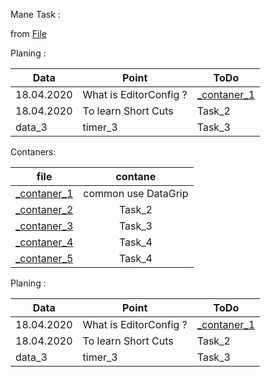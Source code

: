 Mane Task :

from [File](Path)

Planing :  

| Data       | Point                                    | ToDo                              |
|------------|------------------------------------------|-----------------------------------|
| 18.04.2020 | What is EditorConfig ?| [_contaner_1](contaners\contaner_1\\_contaner_1.md) |
| 18.04.2020       | To learn Short Cuts                                 | Task_2                            |
|data_3| timer_3 | Task_3 |


Contaners:

 
| file       | contane   |
|------------|:--------:|
| [_contaner_1](contaner_1\\_contaner_1.md) | common use DataGrip|
| [_contaner_2](contaners\contaner_2\\_contaner_2.md)| Task_2 |
| [_contaner_3](contaners\contaner_3\\_contaner_3.md) | Task_3 |
| [_contaner_4](contaners\contaner_4\\_contaner_4.md) | Task_4 |
| [_contaner_5](contaners\contaner_5\\_contaner_5.md) | Task_4 |


Planing :

| Data | Point                                    | ToDo                              |
|------------|------------------------------------------|-----------------------------------|
| 18.04.2020 | What is EditorConfig ?| [_contaner_1](contaners\contaner_1\_contaner_1.md) |
| 18.04.2020       | To learn Short Cuts                                 | Task_2                            |
|data_3| timer_3 | Task_3 |
